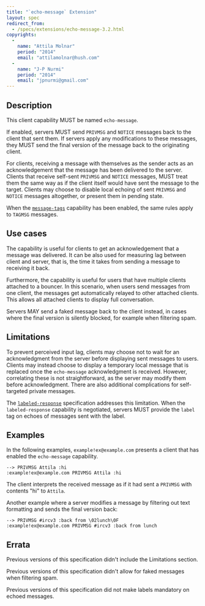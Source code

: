```yaml
---
title: "`echo-message` Extension"
layout: spec
redirect_from:
  - /specs/extensions/echo-message-3.2.html
copyrights:
  -
    name: "Attila Molnar"
    period: "2014"
    email: "attilamolnar@hush.com"
  -
    name: "J-P Nurmi"
    period: "2014"
    email: "jpnurmi@gmail.com"
---
```


## Description

This client capability MUST be named `echo-message`.

If enabled, servers MUST send `PRIVMSG` and `NOTICE` messages back to
the client that sent them. If servers apply any modifications to these
messages, they MUST send the final version of the message back to the
originating client.

For clients, receiving a message with themselves as the sender acts as
an acknowledgement that the message has been delivered to the server.
Clients that receive self-sent `PRIVMSG` and `NOTICE` messages, MUST
treat them the same way as if the client itself would have sent the
message to the target. Clients may choose to disable local echoing
of sent `PRIVMSG` and `NOTICE` messages altogether, or present them
in pending state.

When the [`message-tags`](../extensions/message-tags.html) capability
has been enabled, the same rules apply to `TAGMSG` messages.

## Use cases

The capability is useful for clients to get an acknowledgement that a
message was delivered. It can be also used for measuring lag between
client and server, that is, the time it takes from sending a message
to receiving it back.

Furthermore, the capability is useful for users that have multiple
clients attached to a bouncer. In this scenario, when users send
messages from one client, the messages get automatically relayed to
other attached clients. This allows all attached clients to display
full conversation.

Servers MAY send a faked message back to the client instead, in cases
where the final version is silently blocked, for example when filtering
spam.

## Limitations

To prevent perceived input lag, clients may choose not to wait for an acknowledgment from the server before displaying sent messages to users. Clients may instead choose to display a temporary local message that is replaced once the `echo-message` acknowledgment is received. However, correlating these is not straightforward, as the server may modify them before acknowledgment. There are also additional complications for self-targeted private messages.

The [`labeled-response`](./labeled-response.html) specification addresses this limitation.
When the `labeled-response` capability is negotiated, servers MUST provide the `label` tag on echoes of messages sent with the label.

## Examples

In the following examples, `example!ex@example.com` presents a client
that has enabled the `echo-message` capability.

    --> PRIVMSG Attila :hi
    :example!ex@example.com PRIVMSG Attila :hi

The client interprets the received message as if it had sent a `PRIVMSG`
with contents "hi" to `Attila`.

Another example where a server modifies a message by filtering out text
formatting and sends the final version back:

    --> PRIVMSG #ircv3 :back from \02lunch\0F
    :example!ex@example.com PRIVMSG #ircv3 :back from lunch

## Errata

Previous versions of this specification didn't include the Limitations section.

Previous versions of this specification didn't allow for faked messages when filtering spam.

Previous versions of this specification did not make labels mandatory on echoed messages.
